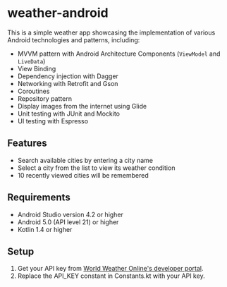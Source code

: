 # weather-android
This is a simple weather app showcasing the implementation of 
various Android technologies and patterns, including:
- MVVM pattern with Android Architecture Components 
  (`ViewModel` and `LiveData`)
- View Binding
- Dependency injection with Dagger
- Networking with Retrofit and Gson
- Coroutines
- Repository pattern
- Display images from the internet using Glide
- Unit testing with JUnit and Mockito
- UI testing with Espresso

## Features
- Search available cities by entering a city name
- Select a city from the list to view its weather condition
- 10 recently viewed cities will be remembered

## Requirements
- Android Studio version 4.2 or higher
- Android 5.0 (API level 21) or higher
- Kotlin 1.4 or higher

## Setup
1. Get your API key from 
   [World Weather Online's developer portal](https://www.worldweatheronline.com/developer/).
2. Replace the API_KEY constant in Constants.kt with your API key.